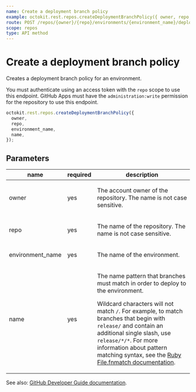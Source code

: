 ```yaml
---
name: Create a deployment branch policy
example: octokit.rest.repos.createDeploymentBranchPolicy({ owner, repo, environment_name, name })
route: POST /repos/{owner}/{repo}/environments/{environment_name}/deployment-branch-policies
scope: repos
type: API method
---
```


# Create a deployment branch policy

Creates a deployment branch policy for an environment.

You must authenticate using an access token with the `repo` scope to use this endpoint. GitHub Apps must have the `administration:write` permission for the repository to use this endpoint.

```js
octokit.rest.repos.createDeploymentBranchPolicy({
  owner,
  repo,
  environment_name,
  name,
});
```

## Parameters

<table>
  <thead>
    <tr>
      <th>name</th>
      <th>required</th>
      <th>description</th>
    </tr>
  </thead>
  <tbody>
    <tr><td>owner</td><td>yes</td><td>

The account owner of the repository. The name is not case sensitive.

</td></tr>
<tr><td>repo</td><td>yes</td><td>

The name of the repository. The name is not case sensitive.

</td></tr>
<tr><td>environment_name</td><td>yes</td><td>

The name of the environment.

</td></tr>
<tr><td>name</td><td>yes</td><td>

The name pattern that branches must match in order to deploy to the environment.

Wildcard characters will not match `/`. For example, to match branches that begin with `release/` and contain an additional single slash, use `release/*/*`.
For more information about pattern matching syntax, see the [Ruby File.fnmatch documentation](https://ruby-doc.org/core-2.5.1/File.html#method-c-fnmatch).

</td></tr>
  </tbody>
</table>

See also: [GitHub Developer Guide documentation](https://docs.github.com/enterprise-cloud@latest//rest/deployments/branch-policies#create-deployment-branch-policy).
